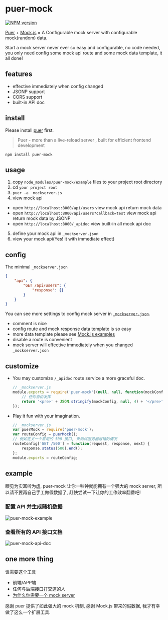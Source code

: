 # puer-mock

[![NPM version][npm-image]][npm-url]

[npm-image]: https://img.shields.io/npm/v/puer-mock.svg?style=flat-square
[npm-url]: https://npmjs.org/package/puer-mock

[Puer](https://github.com/leeluolee/puer) + [Mock.js](https://github.com/nuysoft/Mock) = A Configurable mock server with configurable mock(random) data.

Start a mock server never ever so easy and configurable, no code needed, you only need config some mock api route and some mock data template, it all done! 

## features

* effective immediately when config changed
* JSONP support
* CORS support
* built-in API doc

## install

Please install [puer](https://github.com/leeluolee/puer) first.

> Puer - more than a live-reload server , built for efficient frontend development

```
npm install puer-mock
```

## usage

1. copy `node_modules/puer-mock/example` files to your project root directory
2. cd `your project root`
3. `puer -a _mockserver.js`
4. view mock api
  * open `http://localhost:8000/api/users` view mock api return mock data
  * open `http://localhost:8000/api/users?callback=test` view mock api return mock data by JSONP
  * open `http://localhost:8000/_apidoc` view built-in all mock api doc
5. define your mock api in `_mockserver.json`
6. view your mock api(Yes! it with immediate effect)

## config

The minimal `_mockserver.json`

```json
{
    "api": {
        "GET /api/users": {
            "response": {}
        }
    }
}
```

You can see more settings to config mock server in [`_mockserver.json`](https://github.com/ufologist/puer-mock/blob/master/example/_mockserver.json).

* comment is nice
* config route and mock response data template is so easy
* more data template please see [Mock.js examples](http://mockjs.com/examples.html)
* disable a route is convenient
* mock server will effective immediately when you changed `_mockserver.json`

## customize

* You may customize `/_apidoc` route service a more graceful doc.

  ```javascript
  // _mockserver.js
  module.exports = require('puer-mock')(null, null, function(mockConfig) {
      // 任你自由发挥
      return '<pre>' + JSON.stringify(mockConfig, null, 4) + '</pre>';
  });
  ```

* Play it fun with your imagination.

  ```javascript
  // _mockserver.js
  var puerMock = require('puer-mock');
  var routeConfig = puerMock();
  // 例如定义一个常用的 500 接口, 来测试服务器报错的情况
  routeConfig['GET /500'] = function(request, response, next) {
      response.status(500).end();
  };
  module.exports = routeConfig;
  ```

## example

眼见为实耳听为虚, puer-mock 让你一秒钟就能拥有一个强大的 mock server, 所以请不要再自己手工做假数据了, 赶快尝试一下让你的工作效率翻番吧!

### 配置 API 并生成随机数据
![puer-mock-example](https://ufologist.github.io/puer-mock/puer-mock-example.png)

### 查看所有的 API 接口文档
![puer-mock-api-doc](https://ufologist.github.io/puer-mock/puer-mock-api-doc.png?v1)

## one more thing

谁需要这个工具
* 前端/APP端
* 任何与后端接口打交道的人
* [为什么你需要一个 mock server](https://github.com/ufologist/puer-mock/blob/master/why-your-need-a-mock-server.md)

感谢 puer 提供了如此强大的 mock 机制, 感谢 Mock.js 带来的假数据, 我才有幸做了这么一个扩展工具.